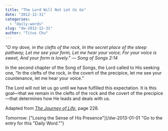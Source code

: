 ```yaml
---
title: "The Lord Will Not Let Us Go"
date: "2012-12-31"
categories: 
  - "daily-words"
slug: "dw-2012-12-31"
author: "Titus Chu"
---
```


_"O my dove, in the clefts of the rock, In the secret place of the steep pathway, Let me see your form, Let me hear your voice; For your voice is sweet, And your form is lovely."_ _— Song of Songs 2:14_

In the second chapter of the Song of Songs, the Lord called to His seeking one, “In the clefts of the rock, in the covert of the precipice, let me see your countenance, let me hear your voice.”

The Lord will not let us go until we have fulfilled this expectation. It is this goal—that we remain in the clefts of the rock and the covert of the precipice—that determines how He leads and deals with us.

Adapted from _[The Journey of Life,](/book-journey "Go to the listing for this book.")_ page 228.

Tomorrow: ["Losing the Sense of His Presence"](/dw-2013-01-01 "Go to the entry for this "Daily Word."")
